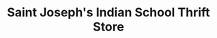 ---
title: "Saint Joseph's Indian School Thrift Store"
url: /chamberlain/saint-josephs-indian-school-thrift-store/
shop: charity
---